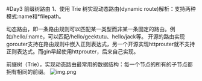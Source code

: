 #Day3 前缀树路由
1、使用 Trie 树实现动态路由(dynamic route)解析：支持两种模式:name和*filepath。

动态路由，即一条路由规则可以匹配某一类型而非某一条固定的路由。例如/hello/:name，可以匹配/hello/geektutu、hello/jack等。
开源的路由实现gorouter支持在路由规则中嵌入正则表达式，另一个开源实现httprouter就不支持正则表达式。而gin早起使用httprouter，后来自己实现。

前缀树（Trie），实现动态路由最常用的数据结构：每一个节点的所有的子节点都拥有相同的前缀。
![img.png](img.png)